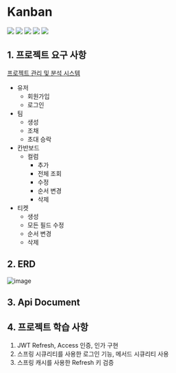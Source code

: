 # Kanban

<img src="https://img.shields.io/badge/SpringBoot-6DB33F?style=for-the-badge&logo=SpringBoot&logoColor=white"> <img src="https://img.shields.io/badge/SpringSecurity-6DB33F?style=for-the-badge&logo=SpringSecurity&logoColor=white"> <img src="https://img.shields.io/badge/JSONWebTokens-000000?style=for-the-badge&logo=JSONWebTokens&logoColor=white"> 
 <img src="https://img.shields.io/badge/Redis-DC382D?style=for-the-badge&logo=Redis&logoColor=white"> <img src="https://img.shields.io/badge/MySQL-4479A1?style=for-the-badge&logo=MySQL&logoColor=white">
 
## 1. 프로젝트 요구 사항
[프로젝트 관리 및 분석 시스템](https://bow-hair-db3.notion.site/eda9a8a7560a40a1993f11c7363832a8)

- 유저
  - 회원가입
  - 로그인
- 팀
  - 생성
  - 조채
  - 초대 승락
- 칸반보드
  - 컬럼
    - 추가
    - 전체 조회
    - 수정
    - 순서 변경
    - 삭제
 - 티켓
    - 생성
    - 모든 필드 수정
    - 순서 변경
    - 삭제

## 2. ERD
![image](https://github.com/O0oO0Oo/Kanban/assets/110446760/621506a8-ab86-48a2-819e-471bf1a7247e)

## 3. Api Document

## 4. 프로젝트 학습 사항
1. JWT Refresh, Access 인증, 인가 구현
2. 스프링 시큐리티를 사용한 로그인 기능, 메서드 시큐리티 사용
3. 스프링 캐시를 사용한 Refresh 키 검증
